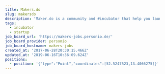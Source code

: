 ```yaml
---
title: Makers.do
slug: makersdo
description: 'Maker.do is a community and #incubator that help you launching your #startup'
tags:
  - incubator
  - startup
job_board_url: 'https://makers-jobs.personio.de/'
job_board_provider: personio
job_board_hostname: makers-jobs
created_at: '2017-06-28T20:30:15.466Z'
updated_at: '2019-06-16T10:36:09.624Z'
positions:
  - position: '{"type":"Point","coordinates":[52.5247523,13.4066275]}'
---
```


